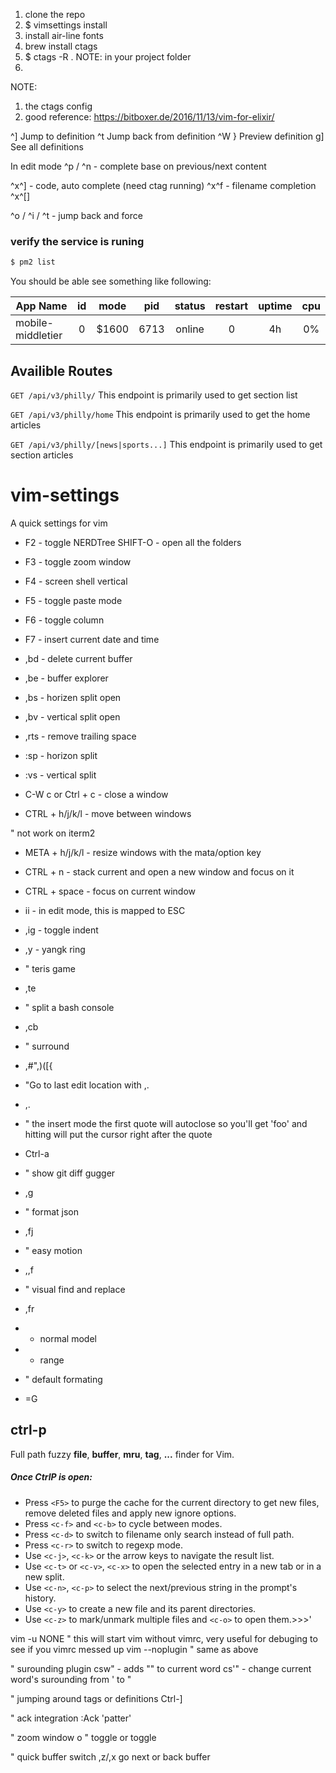1. clone the repo
2. $ vimsettings install
3. install air-line fonts
4. brew install ctags
5. $ ctags -R . NOTE: in your project folder
6. 


NOTE:
1. the ctags config
2. good reference: https://bitboxer.de/2016/11/13/vim-for-elixir/

^]    Jump to definition
^t    Jump back from definition
^W }    Preview definition
g]    See all definitions

In edit mode
^p / ^n - complete base on previous/next content

^x^] - code, auto complete (need ctag running)
^x^f - filename completion
^x^[]

^o / ^i / ^t - jump back and force


### verify the service is runing
```sh
$ pm2 list
```

You should be able see something like following:

| App Name          | id  | mode   | pid   | status | restart | uptime | cpu |
|-------------------|:---:|:------:|:-----:|:------:|:-------:|:------:|:---:|
| mobile-middletier | 0   | $1600  | 6713  | online | 0       | 4h     | 0%  |


## Availible Routes
```GET /api/v3/philly/```
This endpoint is primarily used to get section list

```GET /api/v3/philly/home```
This endpoint is primarily used to get the home articles

```GET /api/v3/philly/[news|sports...]```
This endpoint is primarily used to get section articles


vim-settings
============
A quick settings for vim


* F2 - toggle NERDTree
    SHIFT-O - open all the folders

* F3 - toggle zoom window

* F4 - screen shell vertical

* F5 - toggle paste mode

* F6 - toggle column

* F7 - insert current date and time

* ,bd - delete current buffer

* ,be - buffer explorer

* ,bs - horizen split open

* ,bv - vertical split open

* ,rts - remove trailing space

* :sp - horizon split

* :vs - vertical split

* C-W c  or Ctrl + c - close a window

* CTRL + h/j/k/l - move between windows

" not work on iterm2
* META + h/j/k/l - resize windows with the mata/option key

* CTRL + n - stack current and open a new window and focus on it

* CTRL + space - focus on current window

* ii - in edit mode, this is mapped to ESC

* ,ig - toggle indent

* ,y  - yangk ring

* " teris game

* ,te


* " split a bash console
* ,cb

* " surround

* ,#",)([{

* "Go to last edit location with ,.

* ,.

* " the insert mode the first quote will autoclose so you'll get 'foo' and hitting <c-a> will put the cursor right after the quote

* Ctrl-a

* " show git diff gugger
* ,g


* " format json
* ,fj


* " easy motion
* ,,f<char>


* " visual find and replace
* ,fr
*   - normal model
*   - range

* " default formating
* =G

## ctrl-p
Full path fuzzy __file__, __buffer__, __mru__, __tag__, __...__ finder for Vim.
##### Once CtrlP is open:
* Press `<F5>` to purge the cache for the current directory to get new files, remove deleted files and apply new ignore options.
* Press `<c-f>` and `<c-b>` to cycle between modes.
* Press `<c-d>` to switch to filename only search instead of full path.
* Press `<c-r>` to switch to regexp mode.
* Use `<c-j>`, `<c-k>` or the arrow keys to navigate the result list.
* Use `<c-t>` or `<c-v>`, `<c-x>` to open the selected entry in a new tab or in a new split.
* Use `<c-n>`, `<c-p>` to select the next/previous string in the prompt's history.
* Use `<c-y>` to create a new file and its parent directories.
* Use `<c-z>` to mark/unmark multiple files and `<c-o>` to open them.>>>'

vim -u NONE " this will start vim without vimrc, very useful for debuging to see if you vimrc messed up
vim --noplugin " same as above

" surounding plugin
csw" - adds "" to current word
cs'" - change current word's surounding from ' to "


" jumping around tags or definitions
Ctrl-]

" ack integration
:Ack 'patter'


" zoom window
<C-W> o  " toggle
or <F3> toggle

" quick buffer switch
,z/,x go next or back buffer
